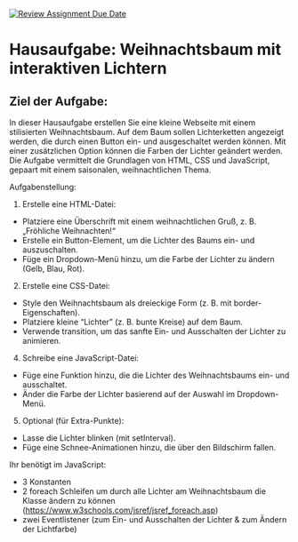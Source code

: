 [![Review Assignment Due Date](https://classroom.github.com/assets/deadline-readme-button-22041afd0340ce965d47ae6ef1cefeee28c7c493a6346c4f15d667ab976d596c.svg)](https://classroom.github.com/a/V6lgeQjS)
# Hausaufgabe: Weihnachtsbaum mit interaktiven Lichtern

## Ziel der Aufgabe:

In dieser Hausaufgabe erstellen Sie eine kleine Webseite mit einem stilisierten Weihnachtsbaum. Auf dem Baum sollen Lichterketten angezeigt werden, die durch einen Button ein- und ausgeschaltet werden können. Mit einer zusätzlichen Option können die Farben der Lichter geändert werden. Die Aufgabe vermittelt die Grundlagen von HTML, CSS und JavaScript, gepaart mit einem saisonalen, weihnachtlichen Thema.


Aufgabenstellung:

1.	Erstelle eine HTML-Datei:
-	Platziere eine Überschrift mit einem weihnachtlichen Gruß, z. B. „Fröhliche Weihnachten!“
-	Erstelle ein Button-Element, um die Lichter des Baums ein- und auszuschalten.
-	Füge ein Dropdown-Menü hinzu, um die Farbe der Lichter zu ändern (Gelb, Blau, Rot).
2.	Erstelle eine CSS-Datei:
-	Style den Weihnachtsbaum als dreieckige Form (z. B. mit border-Eigenschaften).
-	Platziere kleine “Lichter” (z. B. bunte Kreise) auf dem Baum.
-	Verwende transition, um das sanfte Ein- und Ausschalten der Lichter zu animieren.
4.	Schreibe eine JavaScript-Datei:
-	Füge eine Funktion hinzu, die die Lichter des Weihnachtsbaums ein- und ausschaltet.
-	Änder die Farbe der Lichter basierend auf der Auswahl im Dropdown-Menü.
5.	Optional (für Extra-Punkte):
-	Lasse die Lichter blinken (mit setInterval).
-	Füge eine Schnee-Animationen hinzu, die über den Bildschirm fallen.


Ihr benötigt im JavaScript:
- 3 Konstanten
- 2 foreach Schleifen um durch alle Lichter am Weihnachtsbaum die Klasse ändern zu können (https://www.w3schools.com/jsref/jsref_foreach.asp)
- zwei Eventlistener (zum Ein- und Ausschalten der Lichter & zum Ändern der Lichtfarbe)
